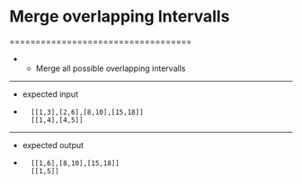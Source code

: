 # Merge overlapping Intervalls
===================================
* * Merge all possible overlapping intervalls
______________________________
* expected input
*
        [[1,3],[2,6],[8,10],[15,18]]
        [[1,4],[4,5]]
_______________________________
* expected output
*
        [[1,6],[8,10],[15,18]]
        [[1,5]]

